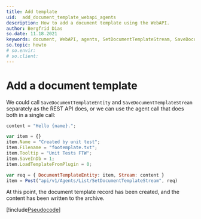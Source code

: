 ```yaml
---
title: Add template
uid:  add_document_template_webapi_agents
description: How to add a document template using the WebAPI.
author: Bergfrid Dias
so.date: 11.18.2021
keywords: document, WebAPI, agents, SetDocumentTemplateStream, SaveDocumentTemplateEntity, SaveDocumentTemplateStream
so.topic: howto
# so.envir:
# so.client:
---
```


# Add a document template

We could call `SaveDocumentTemplateEntity` and `SaveDocumentTemplateStream` separately as the REST API does, or we can use the agent call that does both in a single call:

```javascript
content = "Hello {name}.";

var item = {}
item.Name = "Created by unit test";
item.Filename = "footemplate.txt";
item.Tooltip = "Unit Tests FTW";
item.SaveInDb = 1;
item.LoadTemplateFromPlugin = 0;

var req = { DocumentTemplateEntity: item, Stream: content }
item = Post("api/v1/Agents/List/SetDocumentTemplateStream", req)
```

At this point, the document template record has been created, and the content
has been written to the archive.

[!include[Pseudocode](../../includes/note-javascripty.md)]
